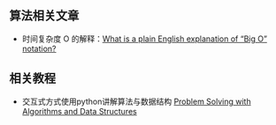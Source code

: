 ## 算法相关文章
- 时间复杂度 O 的解释：[What is a plain English explanation of “Big O” notation?](https://stackoverflow.com/questions/487258/what-is-a-plain-english-explanation-of-big-o-notation)


## 相关教程
- 交互式方式使用python讲解算法与数据结构 [Problem Solving with Algorithms and Data Structures](http://interactivepython.org/courselib/static/pythonds/index.html)